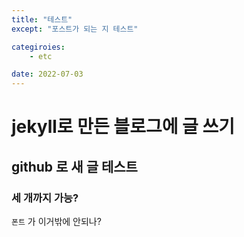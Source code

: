 ```yaml
---
title: "테스트"
except: "포스트가 되는 지 테스트"

categiroies:
    - etc

date: 2022-07-03
---
```


# jekyll로 만든 블로그에 글 쓰기

## **github** 로 새 글 테스트 <br>

### 세 개까지 가능?

`폰트` 가 이거밖에 안되나?